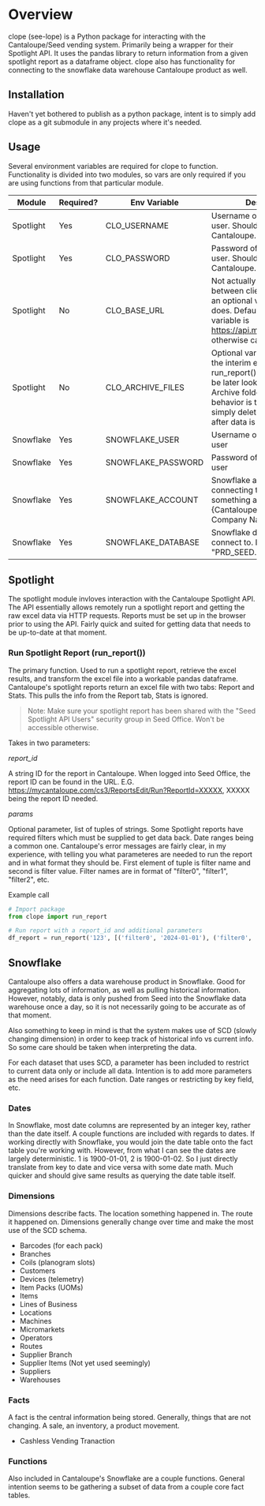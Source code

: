 # Overview

clope (see-lope) is a Python package for interacting with the Cantaloupe/Seed vending system. Primarily being a wrapper for their Spotlight API. It uses the pandas library to return information from a given spotlight report as a dataframe object. clope also has functionality for connecting to the snowflake data warehouse Cantaloupe product as well.

## Installation

Haven't yet bothered to publish as a python package, intent is to simply add clope as a git submodule in any projects where it's needed.

## Usage

Several environment variables are required for clope to function. Functionality is divided into two modules, so vars are only required if you are using functions from that particular module.

| Module | Required? | Env Variable | Description |
| --------- | --------- | ------------ | ----------- |
| Spotlight | Yes       | CLO_USERNAME | Username of the Spotlight API user. Should be provided by Cantaloupe. |
| Spotlight | Yes       | CLO_PASSWORD | Password of the Spotlight API user. Should be provided by Cantaloupe. |
| Spotlight | No        | CLO_BASE_URL | Not actually sure if this varies between clients. I have this as an optional variable in case it does. Default value if no env variable is <https://api.mycantaloupe.com>, otherwise can be overridden. |
| Spotlight | No        | CLO_ARCHIVE_FILES | Optional variable. Will archive the interim excel files that run_report() generates so can be later looked at in the Archive folder. Default behavior is to not archive and simply delete the excel files after data is pulled from them. |
| Snowflake | Yes | SNOWFLAKE_USER | Username of the Snowflake user |
| Snowflake | Yes | SNOWFLAKE_PASSWORD | Password of the snowflake user |
| Snowflake | Yes | SNOWFLAKE_ACCOUNT | Snowflake account you're connecting to. Should be something along the lines of "{Cantaloupe account}-{Your Company Name}" |
| Snowflake | Yes | SNOWFLAKE_DATABASE | Snowflake database to connect to. Likely begins with "PRD_SEED...". |

## Spotlight

The spotlight module invloves interaction with the Cantaloupe Spotlight API. The API essentially allows remotely run a spotlight report and getting the raw excel data via HTTP requests. Reports must be set up in the browser prior to using the API. Fairly quick and suited for getting data that needs to be up-to-date at that moment.

### Run Spotlight Report (run_report())

The primary function. Used to run a spotlight report, retrieve the excel results, and transform the excel file into a workable pandas dataframe. Cantaloupe's spotlight reports return an excel file with two tabs: Report and Stats. This pulls the info from the Report tab, Stats is ignored.

> Note: Make sure your spotlight report has been shared with the "Seed Spotlight API Users" security group in Seed Office. Won't be accessible otherwise.

Takes in two parameters:

*report_id*

A string ID for the report in Cantaloupe. When logged into Seed Office, the report ID can be found in the URL. E.G. <https://mycantaloupe.com/cs3/ReportsEdit/Run?ReportId=XXXXX>, XXXXX being the report ID needed.

*params*

Optional parameter, list of tuples of strings. Some Spotlight reports have required filters which must be supplied to get data back. Date ranges being a common one. Cantaloupe's error messages are fairly clear, in my experience, with telling you what parameteres are needed to run the report and in what format they should be. First element of tuple is filter name and second is filter value. Filter names are in format of "filter0", "filter1", "filter2", etc.

Example call

```python
# Import package
from clope import run_report

# Run report with a report_id and additional parameters
df_report = run_report('123', [('filter0', '2024-01-01'), ('filter0', '2024-01-31')])
```

## Snowflake

Cantaloupe also offers a data warehouse product in Snowflake. Good for aggregating lots of information, as well as pulling historical information. However, notably, data is only pushed from Seed into the Snowflake data warehouse once a day, so it is not necessarily going to be accurate as of that moment.

Also something to keep in mind is that the system makes use of SCD (slowly changing dimension) in order to keep track of historical info vs current info. So some care should be taken when interpreting the data.

For each dataset that uses SCD, a parameter has been included to restrict to current data only or include all data. Intention is to add more parameters as the need arises for each function. Date ranges or restricting by key field, etc.

### Dates

In Snowflake, most date columns are represented by an integer key, rather than the date itself. A couple functions are included with regards to dates. If working directly with Snowflake, you would join the date table onto the fact table you're working with. However, from what I can see the dates are largely deterministic. 1 is 1900-01-01, 2 is 1900-01-02. So I just directly translate from key to date and vice versa with some date math. Much quicker and should give same results as querying the date table itself.

### Dimensions

Dimensions describe facts. The location something happened in. The route it happened on. Dimensions generally change over time and make the most use of the SCD schema.

- Barcodes (for each pack)
- Branches
- Coils (planogram slots)
- Customers
- Devices (telemetry)
- Item Packs (UOMs)
- Items
- Lines of Business
- Locations
- Machines
- Micromarkets
- Operators
- Routes
- Supplier Branch
- Supplier Items (Not yet used seemingly)
- Suppliers
- Warehouses

### Facts

A fact is the central information being stored. Generally, things that are not changing. A sale, an inventory, a product movement.

- Cashless Vending Tranaction

### Functions

Also included in Cantaloupe's Snowflake are a couple functions. General intention seems to be gathering a subset of data from a couple core fact tables.

